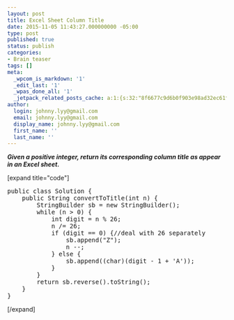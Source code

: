 ```yaml
---
layout: post
title: Excel Sheet Column Title
date: 2015-11-05 11:43:27.000000000 -05:00
type: post
published: true
status: publish
categories:
- Brain teaser
tags: []
meta:
  _wpcom_is_markdown: '1'
  _edit_last: '1'
  _wpas_done_all: '1'
  _jetpack_related_posts_cache: a:1:{s:32:"8f6677c9d6b0f903e98ad32ec61f8deb";a:2:{s:7:"expires";i:1466209995;s:7:"payload";a:3:{i:0;a:1:{s:2:"id";i:343;}i:1;a:1:{s:2:"id";i:1365;}i:2;a:1:{s:2:"id";i:539;}}}}
author:
  login: johnny.lyy@gmail.com
  email: johnny.lyy@gmail.com
  display_name: johnny.lyy@gmail.com
  first_name: ''
  last_name: ''
---
```

<p><strong><em>Given a positive integer, return its corresponding column title as appear in an Excel sheet.</em></strong></p>
<p>[expand title="code"]</p>
<pre>
public class Solution {
    public String convertToTitle(int n) {
        StringBuilder sb = new StringBuilder();
        while (n > 0) {
            int digit = n % 26;
            n /= 26;
            if (digit == 0) {//deal with 26 separately
                sb.append("Z");
                n --;
            } else {
                sb.append((char)(digit - 1 + 'A'));
            }
        }
        return sb.reverse().toString();
    }
}
</pre>
<p>[/expand]</p>
